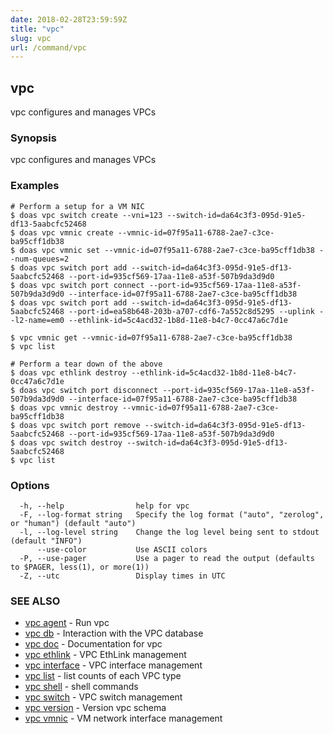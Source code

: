 ```yaml
---
date: 2018-02-28T23:59:59Z
title: "vpc"
slug: vpc
url: /command/vpc
---
```

## vpc

vpc configures and manages VPCs

### Synopsis


vpc configures and manages VPCs

### Examples

```
# Perform a setup for a VM NIC
$ doas vpc switch create --vni=123 --switch-id=da64c3f3-095d-91e5-df13-5aabcfc52468
$ doas vpc vmnic create --vmnic-id=07f95a11-6788-2ae7-c3ce-ba95cff1db38
$ doas vpc vmnic set --vmnic-id=07f95a11-6788-2ae7-c3ce-ba95cff1db38 --num-queues=2
$ doas vpc switch port add --switch-id=da64c3f3-095d-91e5-df13-5aabcfc52468 --port-id=935cf569-17aa-11e8-a53f-507b9da3d9d0
$ doas vpc switch port connect --port-id=935cf569-17aa-11e8-a53f-507b9da3d9d0 --interface-id=07f95a11-6788-2ae7-c3ce-ba95cff1db38
$ doas vpc switch port add --switch-id=da64c3f3-095d-91e5-df13-5aabcfc52468 --port-id=ea58b648-203b-a707-cdf6-7a552c8d5295 --uplink --l2-name=em0 --ethlink-id=5c4acd32-1b8d-11e8-b4c7-0cc47a6c7d1e

$ vpc vmnic get --vmnic-id=07f95a11-6788-2ae7-c3ce-ba95cff1db38
$ vpc list

# Perform a tear down of the above
$ doas vpc ethlink destroy --ethlink-id=5c4acd32-1b8d-11e8-b4c7-0cc47a6c7d1e
$ doas vpc switch port disconnect --port-id=935cf569-17aa-11e8-a53f-507b9da3d9d0 --interface-id=07f95a11-6788-2ae7-c3ce-ba95cff1db38
$ doas vpc vmnic destroy --vmnic-id=07f95a11-6788-2ae7-c3ce-ba95cff1db38
$ doas vpc switch port remove --switch-id=da64c3f3-095d-91e5-df13-5aabcfc52468 --port-id=935cf569-17aa-11e8-a53f-507b9da3d9d0
$ doas vpc switch destroy --switch-id=da64c3f3-095d-91e5-df13-5aabcfc52468
$ vpc list

```

### Options

```
  -h, --help                help for vpc
  -F, --log-format string   Specify the log format ("auto", "zerolog", or "human") (default "auto")
  -l, --log-level string    Change the log level being sent to stdout (default "INFO")
      --use-color           Use ASCII colors
  -P, --use-pager           Use a pager to read the output (defaults to $PAGER, less(1), or more(1))
  -Z, --utc                 Display times in UTC
```

### SEE ALSO
* [vpc agent](/command/vpc_agent)	 - Run vpc
* [vpc db](/command/vpc_db)	 - Interaction with the VPC database
* [vpc doc](/command/vpc_doc)	 - Documentation for vpc
* [vpc ethlink](/command/vpc_ethlink)	 - VPC EthLink management
* [vpc interface](/command/vpc_interface)	 - VPC interface management
* [vpc list](/command/vpc_list)	 - list counts of each VPC type
* [vpc shell](/command/vpc_shell)	 - shell commands
* [vpc switch](/command/vpc_switch)	 - VPC switch management
* [vpc version](/command/vpc_version)	 - Version vpc schema
* [vpc vmnic](/command/vpc_vmnic)	 - VM network interface management

